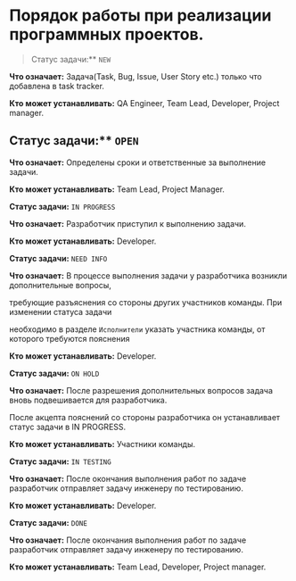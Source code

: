 # Порядок работы при реализации программных проектов.

> Статус задачи:** `NEW`

**Что означает:** Задача(Task, Bug, Issue, User Story etc.) только что добавлена в task tracker.

**Кто может устанавливать:** QA Engineer, Team Lead, Developer, Project manager.


## Статус задачи:** `ОPEN`

**Что означает:** Определены сроки и ответственные за выполнение задачи.

**Кто может устанавливать:** Team Lead, Project Manager.


**Статус задачи:** `IN PROGRESS`

**Что означает:** Разработчик приступил к выполнению задачи.

**Кто может устанавливать:** Developer.



**Статус задачи:** `NEED INFO`

**Что означает:** В процессе выполнения задачи у разработчика возникли дополнительные вопросы, 

требующие разъяснения со стороны других участников команды. При изменении статуса задачи

необходимо в разделе `Исполнители` указать участника команды, от которого требуются пояснения

**Кто может устанавливать:** Developer.



**Статус задачи:** `ON HOLD`

**Что означает:** После разрешения дополнительных вопросов задача вновь подвешивается для разработчика.

После акцепта пояснений со стороны разработчика он устанавливает статус задачи в IN PROGRESS.

**Кто может устанавливать:** Участники команды.



**Статус задачи:** `IN TESTING`

**Что означает:** После окончания выполнения работ по задаче разработчик отправляет задачу инженеру по тестированию.

**Кто может устанавливать:** Developer.



**Статус задачи:** `DONE`

**Что означает:** После окончания выполнения работ по задаче разработчик отправляет задачу инженеру по тестированию.

**Кто может устанавливать:** Team Lead, Developer, Project manager.
